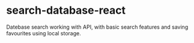 # search-database-react
 Datebase search working with API, with basic search features and saving favourites using local storage.
